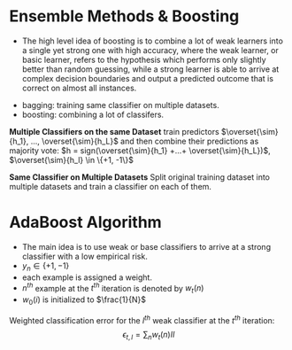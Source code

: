 # Ensemble Methods & Boosting
* The high level idea of boosting is to combine a lot of weak learners into a single yet strong one with high accuracy, where the weak learner, or basic learner, refers to the hypothesis which performs only slightly better than random guessing, while a strong learner is able to arrive at complex decision boundaries and output a predicted outcome that is correct on almost all instances.
- bagging: training same classifier on multiple datasets.
- boosting: combining a lot of classifers.

**Multiple Classifiers on the same Dataset**
train predictors $\overset{\sim}{h_1}, ..., \overset{\sim}{h_L}$ and then combine their predictions as majority vote: $h = sign(\overset{\sim}{h_1} +...+ \overset{\sim}{h_L})$, $\overset{\sim}{h_l} \in \{+1, -1\}$

**Same Classifier on Multiple Datasets**
Split original training dataset into multiple datasets and train a classifier on each of them.

# AdaBoost Algorithm
* The main idea is to use weak or base classifiers to arrive at a strong classifier with a low empirical risk.
* $y_n \in \{+1,-1\}$
* each example is assigned a weight.
* $n^{th}$ example at the $t^{th}$ iteration is denoted by $w_t(n)$
* $w_0(i)$ is initialized to $\frac{1}{N}$

Weighted classification error for the $l^{th}$ weak classifier at the $t^{th}$ iteration:
$$\epsilon_{t,l} = \sum_n w_t(n) II$$
